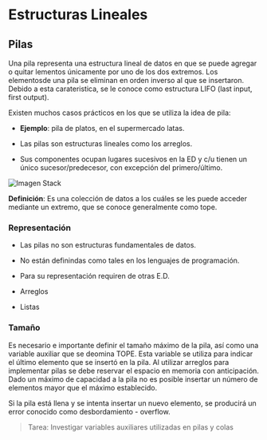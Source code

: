 # Estructuras Lineales

## Pilas

Una pila representa una estructura lineal de datos en que se puede agregar o quitar lementos únicamente por uno de los dos extremos. Los elementosde una pila se eliminan en orden inverso al que se insertaron. Debido a esta carateristica, se le conoce como estructura LIFO (last input, first output).

Existen muchos casos prácticos en los que se utiliza la idea de pila:

- **Ejemplo**: pila de platos, en el supermercado latas.

- Las pilas son estructuras lineales como los arreglos.

- Sus componentes ocupan lugares sucesivos en la ED y c/u tienen un único sucesor/predecesor, con excepción del primero/último.

![Imagen Stack](https://www.tutorialspoint.com/data_structures_algorithms/images/stack_representation.jpg)

**Definición**: Es una colección de datos a los cuáles se les puede acceder mediante un extremo, que se conoce generalmente como tope.

### Representación

- Las pilas no son estructuras fundamentales de datos.

- No están definindas como tales en los lenguajes de programación.

- Para su representación requiren de otras E.D.

- Arreglos
- Listas

### Tamaño

Es necesario e importante definir el tamaño máximo de la pila, así como una variable auxiliar que se deomina TOPE. Esta variable se utiliza para indicar el último elemento que se insertó en la pila. Al utilizar arreglos para implementar pilas se debe reservar el espacio en memoria con anticipación. Dado un máximo de capacidad a la pila no es posible insertar un número de elementos mayor que el máximo establecido.

Si la pila está llena y se intenta insertar un nuevo elemento, se producirá un error conocido como desbordamiento - overflow.

> Tarea: Investigar variables auxiliares utilizadas en pilas y colas